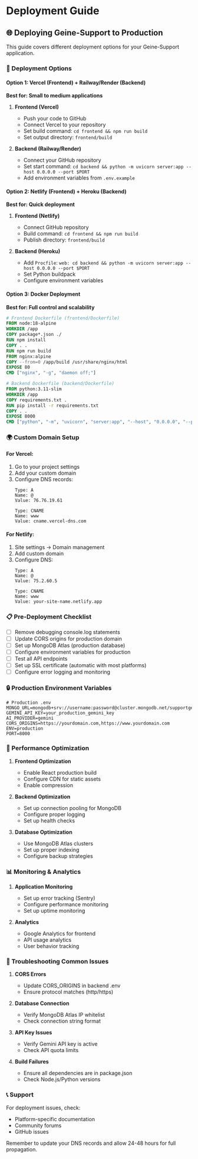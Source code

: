 # Deployment Guide

## 🌐 Deploying Geine-Support to Production

This guide covers different deployment options for your Geine-Support application.

### 🔧 Deployment Options

#### Option 1: Vercel (Frontend) + Railway/Render (Backend)
**Best for: Small to medium applications**

1. **Frontend (Vercel)**
   - Push your code to GitHub
   - Connect Vercel to your repository
   - Set build command: `cd frontend && npm run build`
   - Set output directory: `frontend/build`

2. **Backend (Railway/Render)**
   - Connect your GitHub repository
   - Set start command: `cd backend && python -m uvicorn server:app --host 0.0.0.0 --port $PORT`
   - Add environment variables from `.env.example`

#### Option 2: Netlify (Frontend) + Heroku (Backend)
**Best for: Quick deployment**

1. **Frontend (Netlify)**
   - Connect GitHub repository
   - Build command: `cd frontend && npm run build`
   - Publish directory: `frontend/build`

2. **Backend (Heroku)**
   - Add `Procfile`: `web: cd backend && python -m uvicorn server:app --host 0.0.0.0 --port $PORT`
   - Set Python buildpack
   - Configure environment variables

#### Option 3: Docker Deployment
**Best for: Full control and scalability**

```dockerfile
# Frontend Dockerfile (frontend/Dockerfile)
FROM node:18-alpine
WORKDIR /app
COPY package*.json ./
RUN npm install
COPY . .
RUN npm run build
FROM nginx:alpine
COPY --from=0 /app/build /usr/share/nginx/html
EXPOSE 80
CMD ["nginx", "-g", "daemon off;"]

# Backend Dockerfile (backend/Dockerfile)
FROM python:3.11-slim
WORKDIR /app
COPY requirements.txt .
RUN pip install -r requirements.txt
COPY . .
EXPOSE 8000
CMD ["python", "-m", "uvicorn", "server:app", "--host", "0.0.0.0", "--port", "8000"]
```

### 🌍 Custom Domain Setup

#### For Vercel:
1. Go to your project settings
2. Add your custom domain
3. Configure DNS records:
   ```
   Type: A
   Name: @
   Value: 76.76.19.61
   
   Type: CNAME
   Name: www
   Value: cname.vercel-dns.com
   ```

#### For Netlify:
1. Site settings → Domain management
2. Add custom domain
3. Configure DNS:
   ```
   Type: A
   Name: @
   Value: 75.2.60.5
   
   Type: CNAME
   Name: www
   Value: your-site-name.netlify.app
   ```

### 📋 Pre-Deployment Checklist

- [ ] Remove debugging console.log statements
- [ ] Update CORS origins for production domain
- [ ] Set up MongoDB Atlas (production database)
- [ ] Configure environment variables for production
- [ ] Test all API endpoints
- [ ] Set up SSL certificate (automatic with most platforms)
- [ ] Configure error logging and monitoring

### 🔒 Production Environment Variables

```env
# Production .env
MONGO_URL=mongodb+srv://username:password@cluster.mongodb.net/supportgenie
GEMINI_API_KEY=your_production_gemini_key
AI_PROVIDER=gemini
CORS_ORIGINS=https://yourdomain.com,https://www.yourdomain.com
ENV=production
PORT=8000
```

### 🚀 Performance Optimization

1. **Frontend Optimization**
   - Enable React production build
   - Configure CDN for static assets
   - Enable compression

2. **Backend Optimization**
   - Set up connection pooling for MongoDB
   - Configure proper logging
   - Set up health checks

3. **Database Optimization**
   - Use MongoDB Atlas clusters
   - Set up proper indexing
   - Configure backup strategies

### 📊 Monitoring & Analytics

1. **Application Monitoring**
   - Set up error tracking (Sentry)
   - Configure performance monitoring
   - Set up uptime monitoring

2. **Analytics**
   - Google Analytics for frontend
   - API usage analytics
   - User behavior tracking

### 🔧 Troubleshooting Common Issues

1. **CORS Errors**
   - Update CORS_ORIGINS in backend .env
   - Ensure protocol matches (http/https)

2. **Database Connection**
   - Verify MongoDB Atlas IP whitelist
   - Check connection string format

3. **API Key Issues**
   - Verify Gemini API key is active
   - Check API quota limits

4. **Build Failures**
   - Ensure all dependencies are in package.json
   - Check Node.js/Python versions

### 📞 Support

For deployment issues, check:
- Platform-specific documentation
- Community forums
- GitHub issues

Remember to update your DNS records and allow 24-48 hours for full propagation.